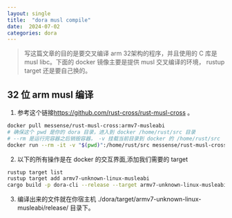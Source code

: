 ```yaml
---
layout: single
title:  "dora musl compile"
date:  2024-07-02
categories: dora
---
```


> 写这篇文章的目的是要交叉编译 arm 32架构的程序，并且使用的 C 库是 musl libc。下面的 docker 镜像主要是提供 musl 交叉编译的环境， rustup target 还是要自己换的。

## 32 位 arm musl 编译

1. 参考这个链接<https://github.com/rust-cross/rust-musl-cross> 。

```bash
docker pull messense/rust-musl-cross:armv7-musleabi
# 确保这个 pwd 是你的 dora 目录，进入到 docker /home/rust/src 目录
# --rm 是运行完容器之后销毁容器， -v 挂载当前目录到 docker 的 /home/rust/src
docker run --rm -it -v "$(pwd)":/home/rust/src messense/rust-musl-cross:armv7-musleabi bash
```

2. 以下的所有操作是在 docker 的交互界面,添加我们需要的 target

```bash
rustup target list
rustup target add armv7-unknown-linux-musleabi
cargo build -p dora-cli --release --target armv7-unknown-linux-musleabi
```

3. 编译出来的文件就在你宿主机 ./dora/target/armv7-unknown-linux-musleabi/release/ 目录下。
